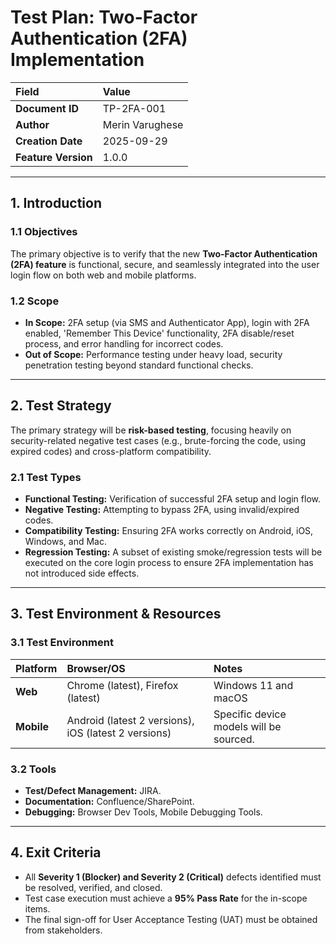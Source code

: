 # Test Plan: Two-Factor Authentication (2FA) Implementation

| Field | Value |
| :--- | :--- |
| **Document ID** | TP-2FA-001 |
| **Author** | Merin Varughese |
| **Creation Date** | 2025-09-29 |
| **Feature Version** | 1.0.0 |

---

## 1. Introduction

### 1.1 Objectives
The primary objective is to verify that the new **Two-Factor Authentication (2FA) feature** is functional, secure, and seamlessly integrated into the user login flow on both web and mobile platforms.

### 1.2 Scope
* **In Scope:** 2FA setup (via SMS and Authenticator App), login with 2FA enabled, 'Remember This Device' functionality, 2FA disable/reset process, and error handling for incorrect codes.
* **Out of Scope:** Performance testing under heavy load, security penetration testing beyond standard functional checks.

---

## 2. Test Strategy

The primary strategy will be **risk-based testing**, focusing heavily on security-related negative test cases (e.g., brute-forcing the code, using expired codes) and cross-platform compatibility.

### 2.1 Test Types
* **Functional Testing:** Verification of successful 2FA setup and login flow.
* **Negative Testing:** Attempting to bypass 2FA, using invalid/expired codes.
* **Compatibility Testing:** Ensuring 2FA works correctly on Android, iOS, Windows, and Mac.
* **Regression Testing:** A subset of existing smoke/regression tests will be executed on the core login process to ensure 2FA implementation has not introduced side effects.

---

## 3. Test Environment & Resources

### 3.1 Test Environment
| Platform | Browser/OS | Notes |
| :--- | :--- | :--- |
| **Web** | Chrome (latest), Firefox (latest) | Windows 11 and macOS |
| **Mobile** | Android (latest 2 versions), iOS (latest 2 versions) | Specific device models will be sourced. |


### 3.2 Tools
* **Test/Defect Management:** JIRA.
* **Documentation:** Confluence/SharePoint.
* **Debugging:** Browser Dev Tools, Mobile Debugging Tools.

---

## 4. Exit Criteria
* All **Severity 1 (Blocker) and Severity 2 (Critical)** defects identified must be resolved, verified, and closed.
* Test case execution must achieve a **95% Pass Rate** for the in-scope items.
* The final sign-off for User Acceptance Testing (UAT) must be obtained from stakeholders.
